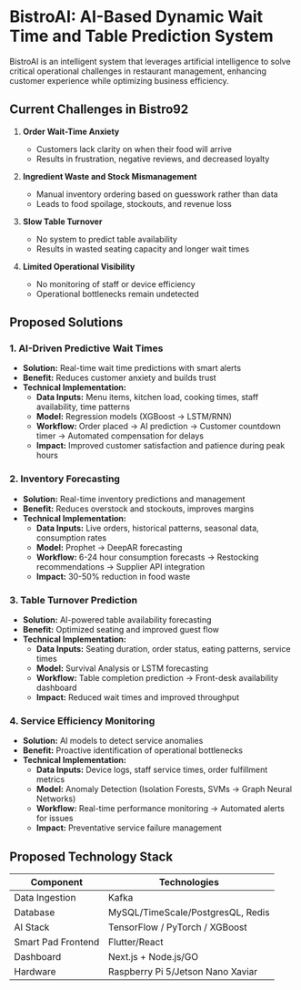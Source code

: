 # BistroAI: AI-Based Dynamic Wait Time and Table Prediction System

BistroAI is an intelligent system that leverages artificial intelligence to solve critical operational challenges in restaurant management, enhancing customer experience while optimizing business efficiency.

## Current Challenges in Bistro92

1. **Order Wait-Time Anxiety**

   - Customers lack clarity on when their food will arrive
   - Results in frustration, negative reviews, and decreased loyalty

2. **Ingredient Waste and Stock Mismanagement**

   - Manual inventory ordering based on guesswork rather than data
   - Leads to food spoilage, stockouts, and revenue loss

3. **Slow Table Turnover**

   - No system to predict table availability
   - Results in wasted seating capacity and longer wait times

4. **Limited Operational Visibility**
   - No monitoring of staff or device efficiency
   - Operational bottlenecks remain undetected

## Proposed Solutions

### 1. AI-Driven Predictive Wait Times

- **Solution:** Real-time wait time predictions with smart alerts
- **Benefit:** Reduces customer anxiety and builds trust
- **Technical Implementation:**
  - **Data Inputs:** Menu items, kitchen load, cooking times, staff availability, time patterns
  - **Model:** Regression models (XGBoost → LSTM/RNN)
  - **Workflow:** Order placed → AI prediction → Customer countdown timer → Automated compensation for delays
  - **Impact:** Improved customer satisfaction and patience during peak hours

### 2. Inventory Forecasting

- **Solution:** Real-time inventory predictions and management
- **Benefit:** Reduces overstock and stockouts, improves margins
- **Technical Implementation:**
  - **Data Inputs:** Live orders, historical patterns, seasonal data, consumption rates
  - **Model:** Prophet → DeepAR forecasting
  - **Workflow:** 6-24 hour consumption forecasts → Restocking recommendations → Supplier API integration
  - **Impact:** 30-50% reduction in food waste

### 3. Table Turnover Prediction

- **Solution:** AI-powered table availability forecasting
- **Benefit:** Optimized seating and improved guest flow
- **Technical Implementation:**
  - **Data Inputs:** Seating duration, order status, eating patterns, service times
  - **Model:** Survival Analysis or LSTM forecasting
  - **Workflow:** Table completion prediction → Front-desk availability dashboard
  - **Impact:** Reduced wait times and improved throughput

### 4. Service Efficiency Monitoring

- **Solution:** AI models to detect service anomalies
- **Benefit:** Proactive identification of operational bottlenecks
- **Technical Implementation:**
  - **Data Inputs:** Device logs, staff service times, order fulfillment metrics
  - **Model:** Anomaly Detection (Isolation Forests, SVMs → Graph Neural Networks)
  - **Workflow:** Real-time performance monitoring → Automated alerts for issues
  - **Impact:** Preventative service failure management

## Proposed Technology Stack

| Component          | Technologies                      |
| ------------------ | --------------------------------- |
| Data Ingestion     | Kafka                             |
| Database           | MySQL/TimeScale/PostgresQL, Redis |
| AI Stack           | TensorFlow / PyTorch / XGBoost    |
| Smart Pad Frontend | Flutter/React                     |
| Dashboard          | Next.js + Node.js/GO              |
| Hardware           | Raspberry Pi 5/Jetson Nano Xaviar |
